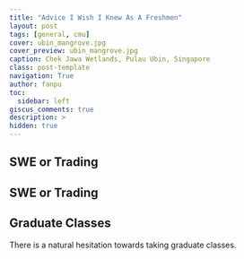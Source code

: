 ```yaml
---
title: "Advice I Wish I Knew As A Freshmen"
layout: post
tags: [general, cmu]
cover: ubin_mangrove.jpg
cover_preview: ubin_mangrove.jpg
caption: Chek Jawa Wetlands, Pulau Ubin, Singapore
class: post-template
navigation: True
author: fanpu
toc:
  sidebar: left
giscus_comments: true
description: >
hidden: true
---
```


## SWE or Trading

## SWE or Trading

## Graduate Classes
There is a natural hesitation towards taking graduate classes.

## 